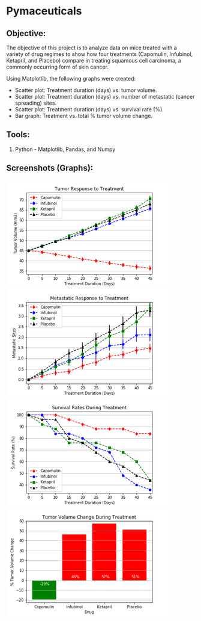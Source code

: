 # Pymaceuticals

## **Objective:**
The objective of this project is to analyze data on mice treated with a variety of drug regimes to show how four treatments (Capomulin, Infubinol, Ketapril, and Placebo) compare in treating squamous cell carcinoma, a commonly occurring form of skin cancer. 

Using Matplotlib, the following graphs were created:
* Scatter plot: Treatment duration (days) vs. tumor volume.
* Scatter plot: Treatment duration (days) vs. number of metastatic (cancer spreading) sites.
* Scatter plot: Treatment duration (days) vs. survival rate (%).
* Bar graph: Treatment vs. total % tumor volume change.

## **Tools:**
1. Python -  Matplotlib, Pandas, and Numpy

## **Screenshots (Graphs):**
![graph1.png](images/graph1_tumor_volume.png)
![graph2.png](images/graph2_metastatic_response.png)
![graph3.png](images/graph3_survival_rates.png)
![graph4.png](images/graph4_tumor_volume_change.png)
